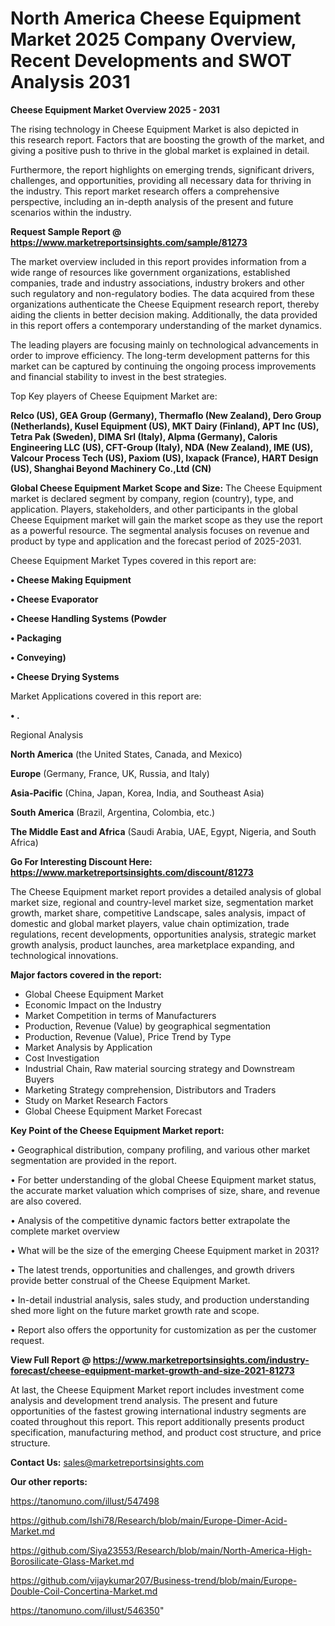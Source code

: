 # North America Cheese Equipment Market 2025 Company Overview, Recent Developments and SWOT Analysis 2031

<Strong> Cheese Equipment Market Overview 2025 - 2031</strong>

The rising technology in Cheese Equipment Market is also depicted in this research report. Factors that are boosting the growth of the market, and giving a positive push to thrive in the global market is explained in detail.

Furthermore, the report highlights on emerging trends, significant drivers, challenges, and opportunities, providing all necessary data for thriving in the industry. This report market research offers a comprehensive perspective, including an in-depth analysis of the present and future scenarios within the industry.

<strong>Request Sample Report @ <a href=https://www.marketreportsinsights.com/sample/81273>https://www.marketreportsinsights.com/sample/81273</a></strong>

The market overview included in this report provides information from a wide range of resources like government organizations, established companies, trade and industry associations, industry brokers and other such regulatory and non-regulatory bodies. The data acquired from these organizations authenticate the Cheese Equipment research report, thereby aiding the clients in better decision making. Additionally, the data provided in this report offers a contemporary understanding of the market dynamics.

The leading players are focusing mainly on technological advancements in order to improve efficiency. The long-term development patterns for this market can be captured by continuing the ongoing process improvements and financial stability to invest in the best strategies.

Top Key players of Cheese Equipment Market are:

<strong>Relco (US), GEA Group (Germany), Thermaflo (New Zealand), Dero Group (Netherlands), Kusel Equipment (US), MKT Dairy (Finland), APT Inc (US), Tetra Pak (Sweden), DIMA Srl (Italy), Alpma (Germany), Caloris Engineering LLC (US), CFT-Group (Italy), NDA (New Zealand), IME (US), Valcour Process Tech (US), Paxiom (US), Ixapack (France), HART Design (US), Shanghai Beyond Machinery Co.,Ltd (CN)</strong>

<strong><b>Global Cheese Equipment Market Scope and Size:</b></strong>
The Cheese Equipment market is declared segment by company, region (country), type, and application. Players, stakeholders, and other participants in the global Cheese Equipment market will gain the market scope as they use the report as a powerful resource. The segmental analysis focuses on revenue and product by type and application and the forecast period of 2025-2031.

Cheese Equipment Market Types covered in this report are:

<strong>• Cheese Making Equipment

• Cheese Evaporator

• Cheese Handling Systems (Powder

• Packaging

• Conveying)

• Cheese Drying Systems</strong>

Market Applications covered in this report are:

<strong>• .</strong> 

Regional Analysis

<strong>North America</strong> (the United States, Canada, and Mexico)

<strong>Europe</strong> (Germany, France, UK, Russia, and Italy)

<strong>Asia-Pacific</strong> (China, Japan, Korea, India, and Southeast Asia)

<strong>South America</strong> (Brazil, Argentina, Colombia, etc.)

<strong>The Middle East and Africa</strong> (Saudi Arabia, UAE, Egypt, Nigeria, and South Africa)

<strong>Go For Interesting Discount Here: <a href=https://www.marketreportsinsights.com/discount/81273>https://www.marketreportsinsights.com/discount/81273</a></strong>

The Cheese Equipment market report provides a detailed analysis of global market size, regional and country-level market size, segmentation market growth, market share, competitive Landscape, sales analysis, impact of domestic and global market players, value chain optimization, trade regulations, recent developments, opportunities analysis, strategic market growth analysis, product launches, area marketplace expanding, and technological innovations.

<strong><b>Major factors covered in the report:</b></strong>
<ul>
  <li>Global Cheese Equipment Market </li>
  <li>Economic Impact on the Industry</li>
  <li>Market Competition in terms of Manufacturers</li>
  <li>Production, Revenue (Value) by geographical segmentation</li>
  <li>Production, Revenue (Value), Price Trend by Type</li>
  <li>Market Analysis by Application</li>
  <li>Cost Investigation</li>
  <li>Industrial Chain, Raw material sourcing strategy and Downstream Buyers</li>
  <li>Marketing Strategy comprehension, Distributors and Traders</li>
  <li>Study on Market Research Factors</li>
  <li>Global Cheese Equipment Market Forecast</li>
</ul>

<strong><b>Key Point of the Cheese Equipment Market report:</b></strong>

• Geographical distribution, company profiling, and various other market segmentation are provided in the report.

• For better understanding of the global Cheese Equipment market status, the accurate market valuation which comprises of size, share, and revenue are also covered.

• Analysis of the competitive dynamic factors better extrapolate the complete market overview

• What will be the size of the emerging Cheese Equipment market in 2031?

• The latest trends, opportunities and challenges, and growth drivers provide better construal of the Cheese Equipment Market.

• In-detail industrial analysis, sales study, and production understanding shed more light on the future market growth rate and scope.

• Report also offers the opportunity for customization as per the customer request.

<strong><b>View Full Report @ <a href=https://www.marketreportsinsights.com/industry-forecast/cheese-equipment-market-growth-and-size-2021-81273>https://www.marketreportsinsights.com/industry-forecast/cheese-equipment-market-growth-and-size-2021-81273</a></b></strong>


At last, the Cheese Equipment Market report includes investment come analysis and development trend analysis. The present and future opportunities of the fastest growing international industry segments are coated throughout this report. This report additionally presents product specification, manufacturing method, and product cost structure, and price structure.

<strong>Contact Us:</strong>
sales@marketreportsinsights.com

<strong>Our other reports:</strong>

<a href=https://tanomuno.com/illust/547498>https://tanomuno.com/illust/547498</a>

<a href=https://github.com/Ishi78/Research/blob/main/Europe-Dimer-Acid-Market.md>https://github.com/Ishi78/Research/blob/main/Europe-Dimer-Acid-Market.md</a>

<a href=https://github.com/Siya23553/Research/blob/main/North-America-High-Borosilicate-Glass-Market.md>https://github.com/Siya23553/Research/blob/main/North-America-High-Borosilicate-Glass-Market.md</a>

<a href=https://github.com/vijaykumar207/Business-trend/blob/main/Europe-Double-Coil-Concertina-Market.md>https://github.com/vijaykumar207/Business-trend/blob/main/Europe-Double-Coil-Concertina-Market.md</a>

<a href=https://tanomuno.com/illust/546350>https://tanomuno.com/illust/546350</a>"

